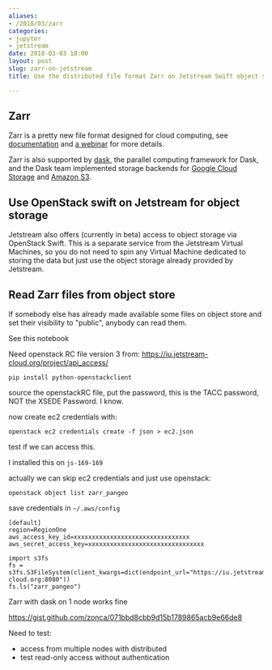 ```yaml
---
aliases:
- /2018/03/zarr
categories:
- jupyter
- jetstream
date: 2018-03-03 18:00
layout: post
slug: zarr-on-jetstream
title: Use the distributed file format Zarr on Jetstream Swift object storage

---
```


## Zarr

Zarr is a pretty new file format designed for cloud computing, see [documentation](http://zarr.readthedocs.io) and [a webinar](https://www.youtube.com/watch?v=np_p4JBAIYI) for more details.

Zarr is also supported by [dask](http://dask.pydata.org), the parallel computing framework for Dask,
and the Dask team implemented storage backends for [Google Cloud Storage](https://github.com/dask/gcsfs) and
[Amazon S3](https://github.com/dask/s3fs).

## Use OpenStack swift on Jetstream for object storage

Jetstream also offers (currently in beta) access to object storage via OpenStack Swift.
This is a separate service from the Jetstream Virtual Machines, so you do not need to spin
any Virtual Machine dedicated to storing the data but just use the object storage already
provided by Jetstream.

## Read Zarr files from object store

If somebody else has already made available some files on object store and set their visibility
to "public", anybody can read them.

See this notebook


Need openstack RC file version 3 from: <https://iu.jetstream-cloud.org/project/api_access/>

    pip install python-openstackclient

source the openstackRC file, put the password, this is the TACC password, NOT the XSEDE Password. I know.

now create ec2 credentials with:

	openstack ec2 credentials create -f json > ec2.json

test if we can access this.

I installed this on `js-169-169`

actually we can skip ec2 credentials and just use openstack:

    openstack object list zarr_pangeo


save credentials in `~/.aws/config`
```
[default]
region=RegionOne
aws_access_key_id=xxxxxxxxxxxxxxxxxxxxxxxxxxxxxxxx
aws_secret_access_key=xxxxxxxxxxxxxxxxxxxxxxxxxxxxxxxx
```

```
import s3fs
fs = s3fs.S3FileSystem(client_kwargs=dict(endpoint_url="https://iu.jetstream-cloud.org:8080"))
fs.ls("zarr_pangeo")
```

Zarr with dask on 1 node works fine

https://gist.github.com/zonca/071bbd8cbb9d15b1789865acb9e66de8

Need to test:
* access from multiple nodes with distributed
* test read-only access without authentication
